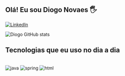 ## Olá! Eu sou Diogo Novaes 🖐️

[![LinkedIn](https://img.shields.io/badge/LinkedIn-0077B5?style=for-the-badge&logo=linkedin&logoColor=white)](https://www.linkedin.com/in/diogonovaesdev/)

![Diogo GitHub stats](https://github-readme-stats.vercel.app/api?username=novaesdg&show_icons=true&theme=dark)

## Tecnologias que eu uso no dia a dia  

<div style="display: inline_block"><br/>
  <img align="center" alt="java" src="https://img.shields.io/badge/Java-ED8B00?style=for-the-badge&logo=openjdk&logoColor=white" />
  <img align="center" alt="spring" src="https://img.shields.io/badge/Spring-6DB33F?style=for-the-badge&logo=spring&logoColor=white" />
  <img align="center" alt="html" src="https://img.shields.io/badge/Spring-6DB33F?style=for-the-badge&logo=html&logoColor=white" />
</div>
